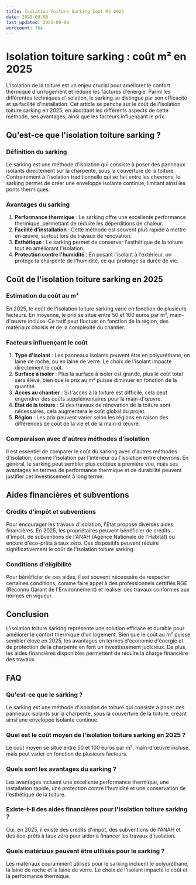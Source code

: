 ```yaml
---
title: Isolation Toiture Sarking Coût M2 2025
date: 2025-09-08
last_updated: 2025-09-08
wordcount: 764
---
```


# Isolation toiture sarking : coût m² en 2025

L'isolation de la toiture est un enjeu crucial pour améliorer le confort thermique d'un logement et réduire les factures d'énergie. Parmi les différentes techniques d'isolation, le sarking se distingue par son efficacité et sa facilité d'installation. Cet article se penche sur le coût de l'isolation toiture sarking en 2025, en abordant les différents aspects de cette méthode, ses avantages, ainsi que les facteurs influençant le prix.

## Qu'est-ce que l'isolation toiture sarking ?

### Définition du sarking

Le sarking est une méthode d'isolation qui consiste à poser des panneaux isolants directement sur la charpente, sous la couverture de la toiture. Contrairement à l'isolation traditionnelle qui se fait entre les chevrons, le sarking permet de créer une enveloppe isolante continue, limitant ainsi les ponts thermiques.

### Avantages du sarking

1. **Performance thermique** : Le sarking offre une excellente performance thermique, permettant de réduire les déperditions de chaleur.
2. **Facilité d'installation** : Cette méthode est souvent plus rapide à mettre en œuvre, surtout lors de travaux de rénovation.
3. **Esthétique** : Le sarking permet de conserver l'esthétique de la toiture tout en améliorant l'isolation.
4. **Protection contre l'humidité** : En posant l'isolant à l'extérieur, on protège la charpente de l'humidité, ce qui prolonge sa durée de vie.

## Coût de l'isolation toiture sarking en 2025

### Estimation du coût au m²

En 2025, le coût de l'isolation toiture sarking varie en fonction de plusieurs facteurs. En moyenne, le prix se situe entre 50 et 100 euros par m², main-d'œuvre incluse. Ce tarif peut fluctuer en fonction de la région, des matériaux choisis et de la complexité du chantier.

### Facteurs influençant le coût

1. **Type d'isolant** : Les panneaux isolants peuvent être en polyuréthane, en laine de roche, ou en laine de verre. Le choix de l'isolant impacte directement le coût.
2. **Surface à isoler** : Plus la surface à isoler est grande, plus le coût total sera élevé, bien que le prix au m² puisse diminuer en fonction de la quantité.
3. **Accès au chantier** : Si l'accès à la toiture est difficile, cela peut engendrer des coûts supplémentaires pour la main-d'œuvre.
4. **État de la toiture** : Si des travaux de rénovation de la toiture sont nécessaires, cela augmentera le coût global du projet.
5. **Région** : Les prix peuvent varier selon les régions en raison des différences de coût de la vie et de la main-d'œuvre.

### Comparaison avec d'autres méthodes d'isolation

Il est essentiel de comparer le coût du sarking avec d'autres méthodes d'isolation, comme l'isolation par l'intérieur ou l'isolation entre chevrons. En général, le sarking peut sembler plus coûteux à première vue, mais ses avantages en termes de performance thermique et de durabilité peuvent justifier cet investissement à long terme.

## Aides financières et subventions

### Crédits d'impôt et subventions

Pour encourager les travaux d'isolation, l'État propose diverses aides financières. En 2025, les propriétaires peuvent bénéficier de crédits d'impôt, de subventions de l'ANAH (Agence Nationale de l'Habitat) ou encore d'éco-prêts à taux zéro. Ces dispositifs peuvent réduire significativement le coût de l'isolation toiture sarking.

### Conditions d'éligibilité

Pour bénéficier de ces aides, il est souvent nécessaire de respecter certaines conditions, comme faire appel à des professionnels certifiés RGE (Reconnu Garant de l'Environnement) et réaliser des travaux conformes aux normes en vigueur.

## Conclusion

L'isolation toiture sarking représente une solution efficace et durable pour améliorer le confort thermique d'un logement. Bien que le coût au m² puisse sembler élevé en 2025, les avantages en termes d'économie d'énergie et de protection de la charpente en font un investissement judicieux. De plus, les aides financières disponibles permettent de réduire la charge financière des travaux.

## FAQ

### Qu'est-ce que le sarking ?

Le sarking est une méthode d'isolation de toiture qui consiste à poser des panneaux isolants sur la charpente, sous la couverture de la toiture, créant ainsi une enveloppe isolante continue.

### Quel est le coût moyen de l'isolation toiture sarking en 2025 ?

Le coût moyen se situe entre 50 et 100 euros par m², main-d'œuvre incluse, mais peut varier en fonction de plusieurs facteurs.

### Quels sont les avantages du sarking ?

Les avantages incluent une excellente performance thermique, une installation rapide, une protection contre l'humidité et une conservation de l'esthétique de la toiture.

### Existe-t-il des aides financières pour l'isolation toiture sarking ?

Oui, en 2025, il existe des crédits d'impôt, des subventions de l'ANAH et des éco-prêts à taux zéro pour aider à financer les travaux d'isolation.

### Quels matériaux peuvent être utilisés pour le sarking ?

Les matériaux couramment utilisés pour le sarking incluent le polyuréthane, la laine de roche et la laine de verre. Le choix de l'isolant impacte le coût et la performance thermique.